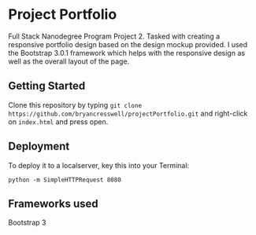 # Project Portfolio

Full Stack Nanodegree Program Project 2. Tasked with creating a responsive portfolio design based on the design mockup provided. I used the Bootstrap 3.0.1 framework which helps with the responsive design as well as the overall layout of the page. 

## Getting Started

Clone this repository by typing `git clone https://github.com/bryancresswell/projectPortfolio.git` and right-click on `index.html` and press open.

## Deployment

To deploy it to a localserver, key this into your Terminal:
```
python -m SimpleHTTPRequest 8080

```

## Frameworks used

Bootstrap 3
